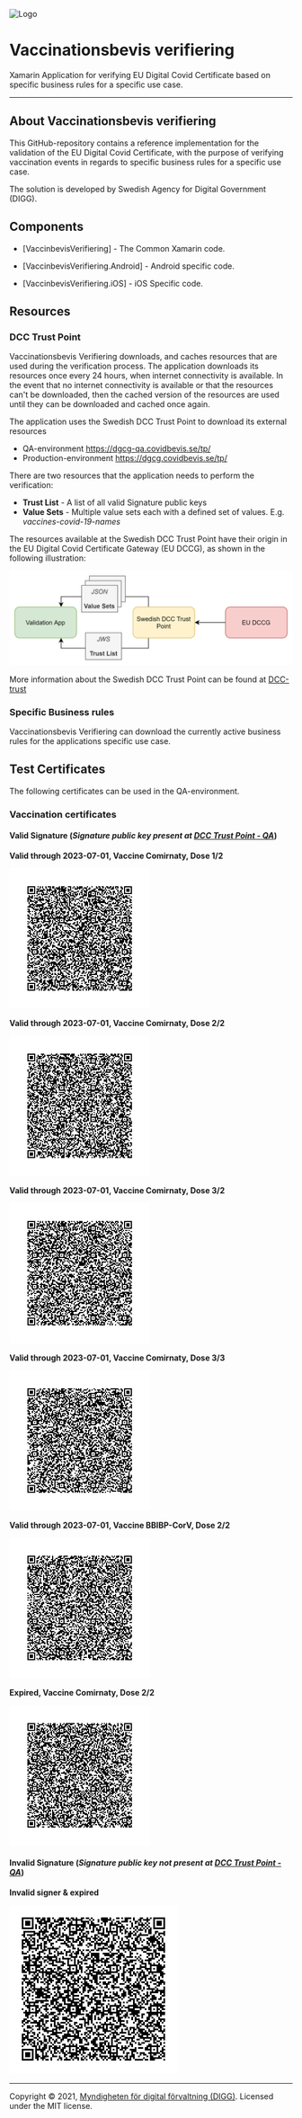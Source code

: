 ![Logo](https://docs.swedenconnect.se/technical-framework/latest/img/digg_centered.png)

# Vaccinationsbevis verifiering

Xamarin Application for verifying EU Digital Covid Certificate based on
 specific business rules for a specific use case.

---

## About Vaccinationsbevis verifiering

This GitHub-repository contains a reference implementation for the validation
of the EU Digital Covid Certificate, with the purpose of verifying vaccination
events in regards to specific business rules for a specific use case.

The solution is developed by Swedish Agency for Digital Government (DIGG).


## Components

* [VaccinbevisVerifiering] - The Common Xamarin code.

* [VaccinbevisVerifiering.Android] - Android specific code.

* [VaccinbevisVerifiering.iOS] - iOS Specific code.

## Resources

### DCC Trust Point
Vaccinationsbevis Verifiering downloads, and caches resources that are used during the verification process.
The application downloads its resources once every 24 hours, when internet connectivity is available.
In the event that no internet connectivity is available or that the resources can't be downloaded, then
the cached version of the resources are used until they can be downloaded and cached once again.

The application uses the Swedish DCC Trust Point to download its external resources 
* QA-environment https://dgcg-qa.covidbevis.se/tp/
* Production-environment https://dgcg.covidbevis.se/tp/

There are two resources that the application needs to perform the verification:
* __Trust List__ - A list of all valid Signature public keys
* __Value Sets__ - Multiple value sets each with a defined set of values. E.g. _vaccines-covid-19-names_ 

The resources available at the Swedish DCC Trust Point have their origin in the EU Digital Covid Certificate Gateway (EU DCCG),
as shown in the following illustration:

![External Resources](readme-resources/external_resources.png)

More information about the Swedish DCC Trust Point can be found at [DCC-trust](https://github.com/DIGGSweden/dgc-trust)

### Specific Business rules
Vaccinationsbevis Verifiering can download the currently active business rules for the applications
specific use case.

## Test Certificates

The following certificates can be used in the QA-environment.

### Vaccination certificates

#### Valid Signature (_Signature public key present at [DCC Trust Point - QA](https://dgcg-qa.covidbevis.se/tp/)_)

__Valid through 2023-07-01, Vaccine Comirnaty, Dose 1/2__

![Dose 1 of 2](readme-resources/dose_1of2.png)

__Valid through 2023-07-01, Vaccine Comirnaty, Dose 2/2__

![Dose 2 of 2](readme-resources/dose_2of2.png)

__Valid through 2023-07-01, Vaccine Comirnaty, Dose 3/2__

![Dose 3 of 2](readme-resources/dose_3of2.png)

__Valid through 2023-07-01, Vaccine Comirnaty, Dose 3/3__

![Dose 3 of 3](readme-resources/dose_3of3.png)

__Valid through 2023-07-01, Vaccine BBIBP-CorV, Dose 2/2__

![Dose 2 of 2](readme-resources/vaccine_BBIBP-CorV.png)

__Expired, Vaccine Comirnaty, Dose 2/2__

![Dose 2 of 2](readme-resources/expired.png)

#### Invalid Signature (_Signature public key __not__ present at [DCC Trust Point - QA](https://dgcg-qa.covidbevis.se/tp/)_)

__Invalid signer & expired__

![Invalid signer](readme-resources/invalid_signer.png)


------

Copyright &copy; 2021, [Myndigheten för digital förvaltning (DIGG)](http://www.digg.se). Licensed under the MIT license.
